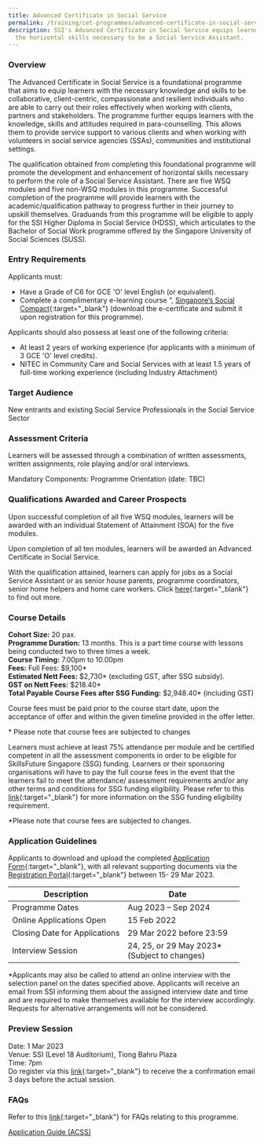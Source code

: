 ```yaml
---
title: Advanced Certificate in Social Service
permalink: /training/cet-programmes/advanced-certificate-in-social-service/
description: SSI's Advanced Certificate in Social Service equips learners with
  the horizontal skills necessary to be a Social Service Assistant.
---
```

### Overview

The Advanced Certificate in Social Service is a foundational programme that aims to equip learners with the necessary knowledge and skills to be collaborative, client-centric, compassionate and resilient individuals who are able to carry out their roles effectively when working with clients, partners and stakeholders. The programme further equips learners with the knowledge, skills and attitudes required in para-counselling. This allows them to provide service support to various clients and when working with volunteers in social service agencies (SSAs), communities and institutional settings.  
  
The qualification obtained from completing this foundational programme will promote the development and enhancement of horizontal skills necessary to perform the role of a Social Service Assistant. There are five WSQ modules and five non-WSQ modules in this programme. Successful completion of the programme will provide learners with the academic/qualification pathway to progress further in their journey to upskill themselves. Graduands from this programme will be eligible to apply for the SSI Higher Diploma in Social Service (HDSS), which articulates to the Bachelor of Social Work programme offered by the Singapore University of Social Sciences (SUSS).  
  
### Entry Requirements

Applicants must:

-   Have a Grade of C6 for GCE 'O' level English (or equivalent).
-   Complete a complimentary e-learning course “, [Singapore’s Social Compact](https://iltms.ssi.gov.sg/registration/#/Course?coursecode=SCRS400){:target="_blank"} (download the e-certificate and submit it upon registration for this programme).

Applicants should also possess at least one of the following criteria:

-   At least 2 years of working experience (for applicants with a minimum of 3 GCE 'O' level credits).
-   NITEC in Community Care and Social Services with at least 1.5 years of full-time working experience (including Industry Attachment)

### Target Audience

New entrants and existing Social Service Professionals in the Social Service Sector

### Assessment Criteria

Learners will be assessed through a combination of written assessments, written assignments, role playing and/or oral interviews.

Mandatory Components: Programme Orientation (date: TBC)

### Qualifications Awarded and Career Prospects

Upon successful completion of all five WSQ modules, learners will be awarded with an individual Statement of Attainment (SOA) for the five modules.  
  
Upon completion of all ten modules, learners will be awarded an Advanced Certificate in Social Service.  
  
With the qualification attained, learners can apply for jobs as a Social Service Assistant or as senior house parents, programme coordinators, senior home helpers and home care workers. Click  [here](https://www.ncss.gov.sg/social-service-tribe/careerdetail/Social-Work){:target="_blank"} to find out more.

### Course Details

**Cohort Size:** 20 pax.  
**Programme Duration:** 13 months. This is a part time course with lessons being conducted two to three times a week.  
**Course Timing:**  7.00pm to 10.00pm  
**Fees:** Full Fees: $9,100*  
**Estimated Nett Fees:** $2,730* (excluding GST, after SSG subsidy).  
**GST on Nett Fees:** $218.40*<br>
**Total Payable Course Fees after SSG Funding:** $2,948.40* (including GST)
  
Course fees must be paid prior to the course start date, upon the acceptance of offer and within the given timeline provided in the offer letter.

&ast; Please note that course fees are subjected to changes

Learners must achieve at least 75% attendance per module and be certified competent in all the assessment components in order to be eligible for SkillsFuture Singapore (SSG) funding. Learners or their sponsoring organisations will have to pay the full course fees in the event that the learners fail to meet the attendance/ assessment requirements and/or any other terms and conditions for SSG funding eligibility. Please refer to this [link](https://www.ssg.gov.sg/programmes-and-initiatives/training-grants/self-sponsored-training-for-individuals.html){:target="_blank"}  for more information on the SSG funding eligibility requirement.

*Please note that course fees are subjected to changes.


### Application Guidelines
Applicants to download and upload the completed [Application Form](/files/Files%20for%20Learners/SSI%20ACSS%20Application%20Form%20(Feb-Mar%202023).pdf){:target="_blank"}, with all relevant supporting documents via the [Registration Portal](https://iltms.ssi.gov.sg/registration/#/Course?coursecode=SCET21-1){:target="_blank"}  between 15- 29 Mar 2023.


| Description | Date | |
| -------- | -------- | -------- |
|Programme Dates| Aug 2023 – Sep 2024|
| Online Applications Open   | 15 Feb 2022 | |
| Closing Date for Applications | 29 Mar 2022 before 23:59|
|Interview Session  | 24, 25, or 29 May 2023* <br> (Subject to changes)|

*Applicants may also be called to attend an online interview with the selection panel on the dates specified above. Applicants will receive an email from SSI informing them about the assigned interview date and time and are required to make themselves available for the interview accordingly. Requests for alternative arrangements will not be considered.

### Preview Session
Date: 1 Mar 2023
<br>Venue: SSI (Level 18 Auditorium), Tiong Bahru Plaza
<br> Time: 7pm
<br>Do register via this [link](https://go.gov.sg/ssipreviewregistration){:target="_blank"}  to receive the a confirmation email 3 days before the actual session. 

### FAQs

Refer to this [link](/files/Files%20for%20Learners/FAQ-for-Advanced-Certificate-in-Social-Service%20_Jan%202023.pdf){:target="_blank"} for FAQs relating to this programme.

[Application Guide (ACSS)](/files/Files%20for%20Learners/Application%20Guide%20(ACSS)%202023.pdf)
